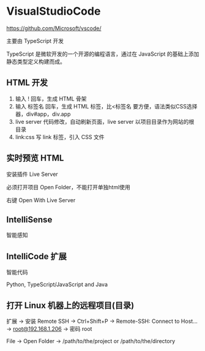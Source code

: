 # VisualStudioCode

https://github.com/Microsoft/vscode/ 

主要由 TypeScript 开发

TypeScript 是微软开发的一个开源的编程语言，通过在 JavaScript 的基础上添加静态类型定义构建而成。

## HTML 开发

1. 输入 ! 回车，生成 HTML 骨架
2. 输入 标签名 回车，生成 HTML 标签，比<标签名 要方便，语法类似CSS选择器，div#app，div.app
3. live server 代码修改，自动刷新页面，live server 以项目目录作为网站的根目录
4. link:css 写 link 标签，引入 CSS 文件

## 实时预览 HTML

安装插件 Live Server 

必须打开项目 Open Folder，不能打开单独html使用

右键 Open With Live Server

## IntelliSense

智能感知

## IntelliCode 扩展

智能代码

Python, TypeScript/JavaScript and Java

## 打开 Linux 机器上的远程项目(目录)

扩展 -> 安装 Remote SSH -> Ctrl+Shift+P -> Remote-SSH: Connect to Host... -> root@192.168.1.206 -> 密码 root

File -> Open Folder -> /path/to/the/project or /path/to/the/directory
